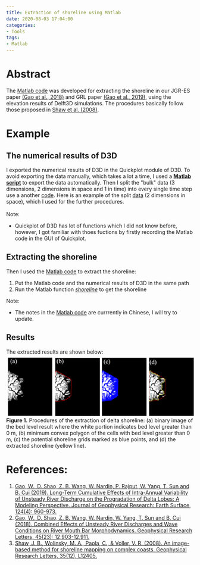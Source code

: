 ```yaml
---
title: Extraction of shoreline using Matlab
date: 2020-08-03 17:04:00
categories:
- Tools
tags:
- Matlab
---
```


# Abstract
The [Matlab code](https://github.com/weilungao/ShorelineExtraction) was developed for extracting the shoreline in our JGR-ES paper [(Gao et al., 2018)](https://doi.org/10.1029/2017JF004584) and GRL paper [(Gao et al., 2019)](https://doi.org/10.1029/2018GL080447), using the elevation results of Delft3D simulations. The procedures basically follow those proposed in [Shaw et al. (2008)](https://agupubs.onlinelibrary.wiley.com/doi/full/10.1029/2008GL033963).<br/>

# Example
## The numerical results of D3D
I exported the numerical results of D3D in the Quickplot module of D3D. To avoid exporting the data manually, which takes a lot a time, I used a **[Matlab script](https://github.com/weilungao/ShorelineExtraction/blob/master/run_qp.m)** to export the data automatically. Then I split the "bulk" data (3 dimensions, 2 dimensions in space and 1 in time) into every single time step use a another [code](https://github.com/weilungao/ShorelineExtraction/blob/master/extract.m). Here is an example of the split [data](https://github.com/weilungao/ShorelineExtraction/blob/master/h396.mat) (2 dimensions in space), which I used for the further procedures.<br/>
<br/>Note:
* Quickplot of D3D has lot of functions which I did not know before, however, I got familiar with thoes fuctions by firstly recording the Matlab code in the GUI of Quickplot.<br/>

## Extracting the shoreline
Then I used the [Matlab code](https://github.com/weilungao/ShorelineExtraction) to extract the shoreline:<br/>

1. Put the Matlab code and the numerical results of D3D in the same path<br/>
2. Run the Matlab function *[shoreline](https://github.com/weilungao/ShorelineExtraction/blob/master/shoreline.m)* to get the shoreline<br/>

Note:
* The notes in the [Matlab code](https://github.com/weilungao/ShorelineExtraction) are currrently in Chinese, I will try to update.

## Results
The extracted results are shown below: <br/>
![Extracted shoreline](/assets/images/shoreline/fig23.jpg)<br/>
**Figure 1.** Procedures of the extraction of delta shoreline: (a) binary image of the bed level result where the white portion indicates bed level greater than 0 m, (b) minimum convex polygon of the cells with bed level greater than 0 m, (c) the potential shoreline grids marked as blue points, and (d) the extracted shoreline (yellow line).

# References:<br/> 
1. [Gao, W., D. Shao, Z. B. Wang, W. Nardin, P. Rajput, W. Yang, T. Sun and B. Cui (2019). 
Long-Term Cumulative Effects of Intra-Annual Variability of Unsteady River Discharge on the Progradation of Delta Lobes: 
A Modeling Perspective. Journal of Geophysical Research: Earth Surface, 124(4): 960-973.](https://doi.org/10.1029/2017JF004584) <br/>
2. [Gao, W., D. Shao, Z. B. Wang, W. Nardin, W. Yang, T. Sun and B. Cui (2018). Combined Effects of Unsteady River Discharges and Wave Conditions on River Mouth Bar Morphodynamics. Geophysical Research Letters, 45(23): 12,903-12,911.](https://doi.org/10.1029/2018GL080447) <br/>
3. [Shaw, J. B., Wolinsky, M. A., Paola, C., & Voller, V. R. (2008). An image-based method for shoreline mapping on complex coasts. 
Geophysical Research Letters, 35(12), L12405.](https://agupubs.onlinelibrary.wiley.com/doi/full/10.1029/2008GL033963)



